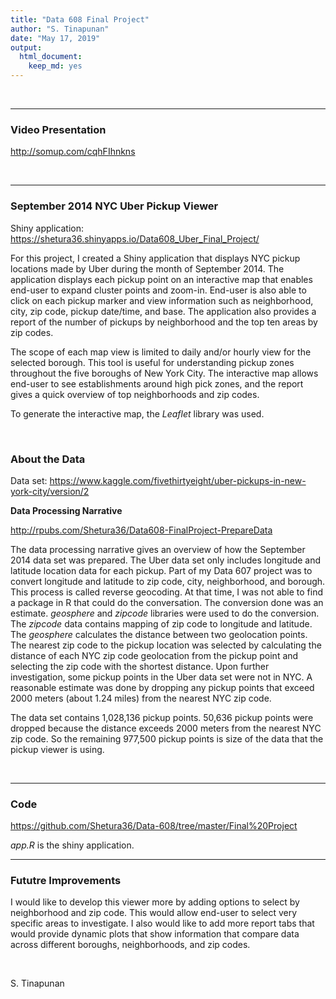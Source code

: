 ```yaml
---
title: "Data 608 Final Project"
author: "S. Tinapunan"
date: "May 17, 2019"
output: 
  html_document: 
    keep_md: yes
---
```




<br> 

---

### Video Presentation

http://somup.com/cqhFIhnkns

<br> 

---

### September 2014 NYC Uber Pickup Viewer

Shiny application: https://shetura36.shinyapps.io/Data608_Uber_Final_Project/

For this project, I created a Shiny application that displays NYC pickup locations made by Uber during the month of September 2014. The application displays each pickup point on an interactive map that enables end-user to expand cluster points and zoom-in. End-user is also able to click on each pickup marker and view information such as neighborhood, city, zip code, pickup date/time, and base. The application also provides a report of the number of pickups by neighborhood and the top ten areas by zip codes. 

The scope of each map view is limited to daily and/or hourly view for the selected borough. This tool is useful for understanding pickup zones throughout the five boroughs of New York City. The interactive map allows end-user to see establishments around high pick zones, and the report gives a quick overview of top neighborhoods and zip codes.

To generate the interactive map, the *Leaflet* library was used. 

<br> 

### About the Data

Data set: https://www.kaggle.com/fivethirtyeight/uber-pickups-in-new-york-city/version/2 


<b> Data Processing Narrative </b> 

http://rpubs.com/Shetura36/Data608-FinalProject-PrepareData

The data processing narrative gives an overview of how the September 2014 data set was prepared. The Uber data set only includes longitude and latitude location data for each pickup. Part of my Data 607 project was to convert longitude and latitude to zip code, city, neighborhood, and borough. This process is called reverse geocoding. At that time, I was not able to find a package in R that could do the conversation. The conversion done was an estimate. *geosphere* and *zipcode* libraries were used to do the conversion. The *zipcode* data contains mapping of zip code to longitude and latitude. The *geosphere* calculates the distance between two geolocation points. The nearest zip code to the pickup location was selected by calculating the distance of each NYC zip code geolocation from the pickup point and selecting the zip code with the shortest distance. Upon further investigation, some pickup points in the Uber data set were not in NYC. A reasonable estimate was done by dropping any pickup points that exceed 2000 meters (about 1.24 miles) from the nearest NYC zip code. 

The data set contains 1,028,136 pickup points. 50,636 pickup points were dropped because the distance exceeds 2000 meters from the nearest NYC zip code. So the remaining 977,500 pickup points is size of the data that the pickup viewer is using. 


<br> 

---

### Code

https://github.com/Shetura36/Data-608/tree/master/Final%20Project

*app.R* is the shiny application. 


---

### Fututre Improvements

I would like to develop this viewer more by adding options to select by neighborhood and zip code. This would allow end-user to select very specific areas to investigate. I also would like to add more report tabs that would provide dynamic plots that show information that compare data across different boroughs, neighborhoods, and zip codes. 


<br> 

S. Tinapunan





